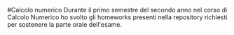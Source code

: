 #Calcolo numerico
Durante il primo semestre del secondo anno nel corso di Calcolo Numerico ho svolto gli homeworks presenti nella repository richiesti per sostenere la parte orale dell'esame.
